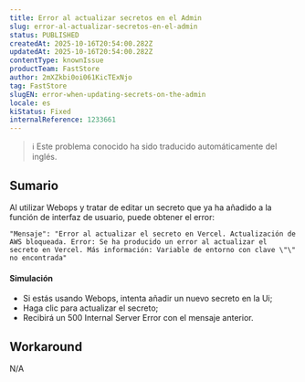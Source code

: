 ```yaml
---
title: Error al actualizar secretos en el Admin
slug: error-al-actualizar-secretos-en-el-admin
status: PUBLISHED
createdAt: 2025-10-16T20:54:00.282Z
updatedAt: 2025-10-16T20:54:00.282Z
contentType: knownIssue
productTeam: FastStore
author: 2mXZkbi0oi061KicTExNjo
tag: FastStore
slugEN: error-when-updating-secrets-on-the-admin
locale: es
kiStatus: Fixed
internalReference: 1233661
---
```


>ℹ️ Este problema conocido ha sido traducido automáticamente del inglés.

## Sumario


Al utilizar Webops y tratar de editar un secreto que ya ha añadido a la función de interfaz de usuario, puede obtener el error:

    "Mensaje": "Error al actualizar el secreto en Vercel. Actualización de AWS bloqueada. Error: Se ha producido un error al actualizar el secreto en Vercel. Más información: Variable de entorno con clave \"\" no encontrada"



#### Simulación



- Si estás usando Webops, intenta añadir un nuevo secreto en la Ui;
- Haga clic para actualizar el secreto;
- Recibirá un 500 Internal Server Error con el mensaje anterior.

## Workaround


N/A




